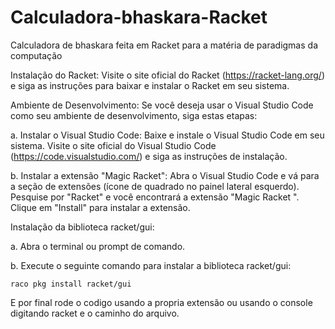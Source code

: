 # Calculadora-bhaskara-Racket
Calculadora de bhaskara feita em Racket para a matéria de paradigmas da computação

Instalação do Racket: Visite o site oficial do Racket (https://racket-lang.org/) e siga as instruções para baixar e instalar o Racket em seu sistema.

Ambiente de Desenvolvimento: Se você deseja usar o Visual Studio Code como seu ambiente de desenvolvimento, siga estas etapas:

a. Instalar o Visual Studio Code: Baixe e instale o Visual Studio Code em seu sistema. Visite o site oficial do Visual Studio Code (https://code.visualstudio.com/) e siga as instruções de instalação.

b. Instalar a extensão "Magic Racket": Abra o Visual Studio Code e vá para a seção de extensões (ícone de quadrado no painel lateral esquerdo). Pesquise por "Racket" e você encontrará a extensão "Magic Racket ". Clique em "Install" para instalar a extensão.

Instalação da biblioteca racket/gui:

a. Abra o terminal ou prompt de comando.

b. Execute o seguinte comando para instalar a biblioteca racket/gui:

`raco pkg install racket/gui`

E por final rode o codigo usando a propria extensão ou usando o console digitando racket e o caminho do arquivo.
